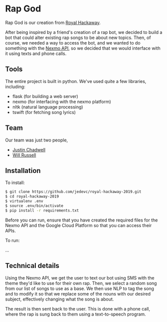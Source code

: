 # Rap God

Rap God is our creation from [Royal Hackaway](https://royalhackaway.com/).

After being inspired by a friend's creation of a rap bot, we decided to build a
bot that could alter existing rap songs to be about new topics. Then, of
course, we needed a way to access the bot, and we wanted to do something with
the [Nexmo API](https://www.nexmo.com/), so we decided that we would interface
with it using texts and phone calls.

## Tools

The entire project is built in python. We've used quite a few libraries, including:
- flask (for building a web server)
- nexmo (for interfacing with the nexmo platform)
- nltk (natural language processing)
- tswift (for fetching song lyrics)

## Team

Our team was just two people,

- [Justin Chadwell](https://github.com/jedevc)
- [Will Russell](https://github.com/wrussell1999)

## Installation

To install:

```bash
$ git clone https://github.com/jedevc/royal-hackaway-2019.git
$ cd royal-hackaway-2019
$ virtualenv .env
$ source .env/bin/activate
$ pip install -r requirements.txt
```

Before you can run, ensure that you have created the required files for the
Nexmo API and the Google Cloud Platform so that you can access their APIs.

To run:

...

## Technical details

Using the Nexmo API, we get the user to text our bot using SMS with the theme
they'd like to use for their own rap. Then, we select a random song from our
list of songs to use as a base. We then use NLP to tag the song and to modify
it so that we replace some of the nouns with our desired subject, effectively
changing what the song is about.

The result is then sent back to the user. This is done with a phone call, where
the rap is sung back to them using a text-to-speech program.
